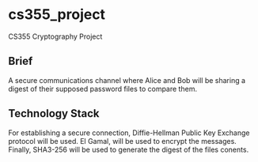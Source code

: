 # cs355_project
CS355 Cryptography Project

## Brief
A secure communications channel where Alice and Bob will be sharing a digest of their supposed password files to compare them.

## Technology Stack
For establishing a secure connection, Diffie-Hellman Public Key Exchange protocol will be used. El Gamal, will be used to encrypt the messages. Finally, SHA3-256 will be used to generate the digest of the files conents.